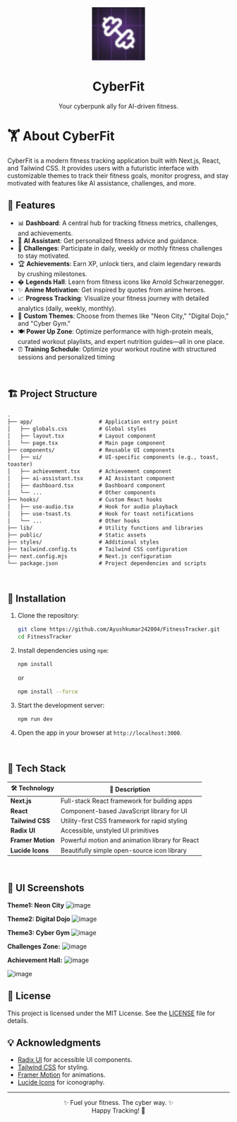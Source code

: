 <div align="center">

<img src="/public/logo.png" alt="CyberFit Logo" width="120"/>

# **CyberFit**
Your cyberpunk ally for AI-driven fitness.

</div>

# 🏋️ About CyberFit

CyberFit is a modern fitness tracking application built with Next.js, React, and Tailwind CSS. It provides users with a futuristic interface with customizable themes to track their fitness goals, monitor progress, and stay motivated with features like AI assistance, challenges, and more.
<br>

## 🌟 Features

- 📊 **Dashboard**: A central hub for tracking fitness metrics, challenges, and achievements.
- 🤖 **AI Assistant**: Get personalized fitness advice and guidance.
- 🎯 **Challenges**: Participate in daily, weekly or mothly fitness challenges to stay motivated.
- 🏆 **Achievements**: Earn XP, unlock tiers, and claim legendary rewards by crushing milestones.
- � **Legends Hall**: Learn from fitness icons like Arnold Schwarzenegger.
- ✨ **Anime Motivation**: Get inspired by quotes from anime heroes.
- 📈 **Progress Tracking**: Visualize your fitness journey with detailed analytics (daily, weekly, monthly).
- 🎨 **Custom Themes**: Choose from themes like "Neon City," "Digital Dojo," and "Cyber Gym."
- 🍽️ **Power Up Zone**: Optimize performance with high-protein meals, curated workout playlists, and expert nutrition guides—all in one place.
- ⏰ **Training Schedule**: Optimize your workout routine with structured sessions and personalized timing
<br>


## 🏗️ Project Structure

```
.
├── app/                     # Application entry point
│   ├── globals.css          # Global styles
│   ├── layout.tsx           # Layout component
│   └── page.tsx             # Main page component
├── components/              # Reusable UI components
│   ├── ui/                  # UI-specific components (e.g., toast, toaster)
│   ├── achievement.tsx      # Achievement component
│   ├── ai-assistant.tsx     # AI Assistant component
│   ├── dashboard.tsx        # Dashboard component
│   └── ...                  # Other components
├── hooks/                   # Custom React hooks
│   ├── use-audio.tsx        # Hook for audio playback
│   ├── use-toast.ts         # Hook for toast notifications
│   └── ...                  # Other hooks
├── lib/                     # Utility functions and libraries
├── public/                  # Static assets
├── styles/                  # Additional styles
├── tailwind.config.ts       # Tailwind CSS configuration
├── next.config.mjs          # Next.js configuration
└── package.json             # Project dependencies and scripts
```
<br>

## 🚀 Installation

1. Clone the repository:

   ```bash
   git clone https://github.com/Ayushkumar242004/FitnessTracker.git
   cd FitnessTracker
   ```

2. Install dependencies using `npm`:

   ```bash
   npm install
   ```
   or
   ```bash
   npm install --force
   ```

4. Start the development server:

   ```bash
   npm run dev
   ```

5. Open the app in your browser at `http://localhost:3000`.
<br>

## 🧩 Tech Stack

| 🛠️ Technology     | 💬 Description                                  |
|-------------------|--------------------------------------------------|
| **Next.js**       | Full-stack React framework for building apps     |
| **React**         | Component-based JavaScript library for UI        |
| **Tailwind CSS**  | Utility-first CSS framework for rapid styling    |
| **Radix UI**      | Accessible, unstyled UI primitives                |
| **Framer Motion** | Powerful motion and animation library for React  |
| **Lucide Icons**  | Beautifully simple open-source icon library      |
<br>

## 🎨 UI Screenshots



**Theme1: Neon City**
![image](https://github.com/user-attachments/assets/3dcf94fd-f38c-4e13-820e-8c55665587dd)

**Theme2: Digital Dojo**
![image](https://github.com/user-attachments/assets/e6b7de06-ea03-4a12-a232-e482a4abaf8a)

**Theme3: Cyber Gym**
![image](https://github.com/user-attachments/assets/13d8671c-d428-4f7b-a275-354824c27106)

**Challenges Zone:**
![image](https://github.com/user-attachments/assets/7d79f287-cb37-42c4-aec6-f980064fcc3b)

**Achievement Hall:**
![image](https://github.com/user-attachments/assets/ff5a316d-2e0e-40e4-8f7c-9d070019e8df)

![image](https://github.com/user-attachments/assets/28fe9985-8322-433e-901e-a1f3e4b2068e)

## 📄 License

This project is licensed under the MIT License. See the [LICENSE](LICENSE) file for details.
<br>

## 💡 Acknowledgments

- [Radix UI](https://www.radix-ui.com/) for accessible UI components.
- [Tailwind CSS](https://tailwindcss.com/) for styling.
- [Framer Motion](https://www.framer.com/motion/) for animations.
- [Lucide Icons](https://lucide.dev/) for iconography.

---
<div align="center">

✨ Fuel your fitness. The cyber way. ✨ <br>
Happy Tracking! 💪
</div>
